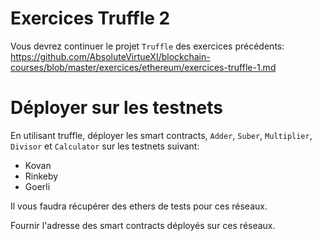 # Exercices Truffle 2

Vous devrez continuer le projet `Truffle` des exercices précédents: https://github.com/AbsoluteVirtueXI/blockchain-courses/blob/master/exercices/ethereum/exercices-truffle-1.md

# Déployer sur les testnets

En utilisant truffle, déployer les smart contracts, `Adder`, `Suber`, `Multiplier`, `Divisor` et `Calculator` sur les testnets suivant:

- Kovan
- Rinkeby
- Goerli

Il vous faudra récupérer des ethers de tests pour ces réseaux.

Fournir l'adresse des smart contracts déployés sur ces réseaux.
